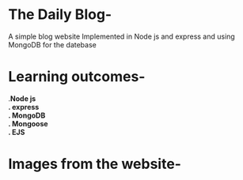 # The Daily Blog-

A simple blog website Implemented in Node js and express and using MongoDB for the datebase

# Learning outcomes-
  .**Node js\
  . express\
  . MongoDB\
  . Mongoose\
  . EJS**
  
  # Images from the website-
    
